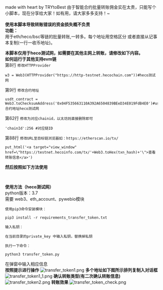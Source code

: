 made with heart by TRYtoBest
由于智能合约批量转账佣金实在太贵，只能写个小脚本，现在分享给大家！如有用，请大家多多支持！~
<br/><br/>
**使用本脚本导致转账错误的资金损失概不负责**
<br/>
**功能：**<br/>
用于eth/heco/bsc等链的批量转账,一转多。每个地址用空格区分 或者直接从记事本复制(一行一收币地址)。<br/>


**本脚本仅用于heco测试网，如需要在其他主网上转账，请修改如下内容。**<br/>
**如何运行于其他支持evm链**<br/>
第8行 `修改HTTPProvider`
```
w3 = Web3(HTTPProvider("https://http-testnet.hecochain.com"))#heco测试网
```
第9行 `修改合约地址`
```
usdt_contract = Web3.toChecksumAddress('0x04F535663110A392A6504839BEeD34E019FdB4E0')#usdt合约地址heco测试网
```
第62行 `修改为对应chainid，以太坊则直接删除即可`
```
'chainId':256 #对应链ID
```
第88行 `修改URL至目标链浏览器如：https://etherscan.io/tx/ `
```
put_html('<a target="view_window" href=\"https://testnet.hecoinfo.com/tx/'+Web3.toHex(txn_hash)+'\">查看转账信息</a>')
```
**然后按照如下方法使用**

<br/>

**使用方法（heco测试网）**
<br/>
python版本：3.7<br/>
需要 web3、eth_account、pywebio模块<br/>


```
使用pip3命令安装模块：

pip3 install -r requirements_transfer_token.txt

输入私钥：

在当前目录的private_key 中输入私钥，替换掉私钥

执行一下命令：

python3 transfer_token.py
```

在弹窗中输入相应信息<br/>
**按照提示进行操作**
![transfer_token1.png](https://s2.loli.net/2022/01/18/EAxN6zCeRowS57p.png)
**多个地址如下图所示排列复制入对话框**
![transfer_token1_1.png](https://s2.loli.net/2022/01/18/nCv48yFB2gLehzi.png)
**确认转账类型(有二次确认转账信息)**
![transfer_token2.png](https://s2.loli.net/2022/01/18/DpYSBEV3hFHnIkl.png)
**转账效果**
![transfer_token_check.png](https://s2.loli.net/2022/01/19/SbXsvHZkG3ny8UR.png)
